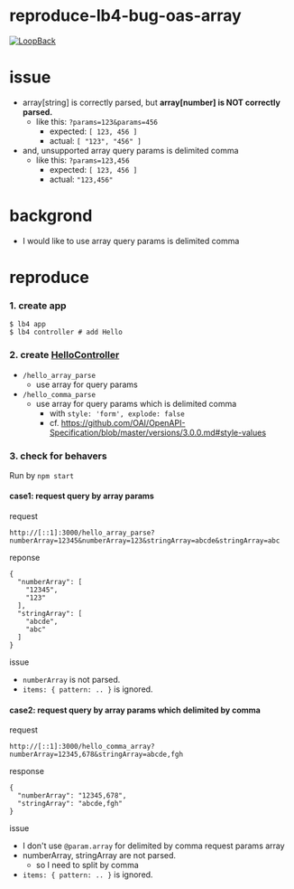 # reproduce-lb4-bug-oas-array

[![LoopBack](<https://github.com/strongloop/loopback-next/raw/master/docs/site/imgs/branding/Powered-by-LoopBack-Badge-(blue)-@2x.png>)](http://loopback.io/)

# issue

- array\[string\] is correctly parsed, but **array\[number\] is NOT correctly parsed.**
  - like this: `?params=123&params=456`
    - expected: `[ 123, 456 ]`
    - actual: `[ "123", "456" ]`
- and, unsupported array query params is delimited comma
  - like this: `?params=123,456`
    - expected: `[ 123, 456 ]`
    - actual: `"123,456"`

# backgrond

- I would like to use array query params is delimited comma

# reproduce

### 1. create app

```
$ lb4 app
$ lb4 controller # add Hello
```

### 2. create [HelloController](./src/controllers/hello.controller.ts)

- `/hello_array_parse`
  - use array for query params
- `/hello_comma_parse`
  - use array for query params which is delimited comma
    - with `style: 'form', explode: false`
    - cf. https://github.com/OAI/OpenAPI-Specification/blob/master/versions/3.0.0.md#style-values

### 3. check for behavers

Run by `npm start`

#### case1: request query by array params

request

```
http://[::1]:3000/hello_array_parse?numberArray=12345&numberArray=123&stringArray=abcde&stringArray=abc
```

reponse

```
{
  "numberArray": [
    "12345",
    "123"
  ],
  "stringArray": [
    "abcde",
    "abc"
  ]
}
```

issue

- `numberArray` is not parsed.
- `items: { pattern: .. }` is ignored.

#### case2: request query by array params which delimited by comma

request

```
http://[::1]:3000/hello_comma_array?numberArray=12345,678&stringArray=abcde,fgh
```

response

```
{
  "numberArray": "12345,678",
  "stringArray": "abcde,fgh"
}
```

issue

- I don't use `@param.array` for delimited by comma request params array
- numberArray, stringArray are not parsed.
  - so I need to split by comma
- `items: { pattern: .. }` is ignored.
